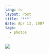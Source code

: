 ```yaml
---
lang: ru
layout: Post
title: '***'
date: Apr 13, 2007
tags:
  - photos
---
```


![](photo://Sapegin_Artem_20D_2007-04-13_294-9401)

